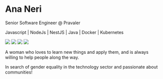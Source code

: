 # Ana Neri 

Senior Software Engineer @ Pravaler

Javascript | NodeJs | NestJS |  Java | Docker | Kubernetes

<div>
<a href="https://www.youtube.com/https://www.youtube.com/channel/UCBjoWT-P17Bl66D52RwqdGA" target="_blank"><img src="https://img.shields.io/badge/YouTube-FF0095?style=for-the-badge&logo=youtube&logoColor=white" target="_blank"></a>
<a href="https://instagram.com/ananeridev" target="_blank"><img src="https://img.shields.io/badge/-Instagram-FF0095?style=for-the-badge&logo=instagram&logoColor=white" target="_blank"></a>
<a href = "mailto:contato@neribia7@gmail.com"><img src="https://img.shields.io/badge/Gmail-FF0095?style=for-the-badge&logo=gmail&logoColor=white" target="_blank"></a>
<a href="https://www.linkedin.com/in/anabeatrizdev" target="_blank"><img src="https://img.shields.io/badge/-LinkedIn-FF0095?style=for-the-badge&logo=linkedin&logoColor=white" target="_blank"></a>   
</div>


A woman who loves to learn new things and apply them, and is always willing to help people along the way.

In search of gender equality in the technology sector and passionate about communities!
